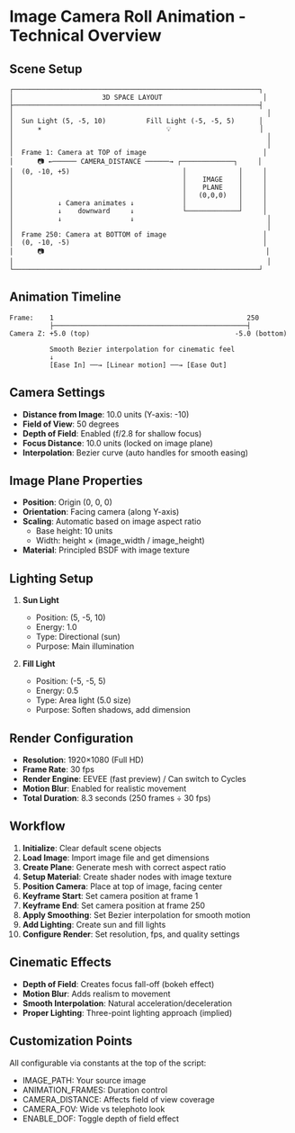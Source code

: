 # Image Camera Roll Animation - Technical Overview

## Scene Setup

```
┌─────────────────────────────────────────────────────────────┐
│                      3D SPACE LAYOUT                         │
├─────────────────────────────────────────────────────────────┤
│                                                               │
│  Sun Light (5, -5, 10)          Fill Light (-5, -5, 5)      │
│      ☀                               💡                      │
│                                                               │
│                                                               │
│  Frame 1: Camera at TOP of image                             │
│      📷 ←────── CAMERA_DISTANCE ──────→ ┌─────────────┐     │
│  (0, -10, +5)                            │             │     │
│                                          │    IMAGE    │     │
│                                          │    PLANE    │     │
│                                          │   (0,0,0)   │     │
│           ↓ Camera animates ↓            │             │     │
│           ↓    downward     ↓            └─────────────┘     │
│           ↓                 ↓                                 │
│                                                               │
│  Frame 250: Camera at BOTTOM of image                        │
│  (0, -10, -5)                                                │
│      📷                                                       │
│                                                               │
└─────────────────────────────────────────────────────────────┘
```

## Animation Timeline

```
Frame:    1                                                250
          ├────────────────────────────────────────────────┤
Camera Z: +5.0 (top)                                    -5.0 (bottom)
          
          Smooth Bezier interpolation for cinematic feel
          ↓
          [Ease In] ──→ [Linear motion] ──→ [Ease Out]
```

## Camera Settings

- **Distance from Image**: 10.0 units (Y-axis: -10)
- **Field of View**: 50 degrees
- **Depth of Field**: Enabled (f/2.8 for shallow focus)
- **Focus Distance**: 10.0 units (locked on image plane)
- **Interpolation**: Bezier curve (auto handles for smooth easing)

## Image Plane Properties

- **Position**: Origin (0, 0, 0)
- **Orientation**: Facing camera (along Y-axis)
- **Scaling**: Automatic based on image aspect ratio
  - Base height: 10 units
  - Width: height × (image_width / image_height)
- **Material**: Principled BSDF with image texture

## Lighting Setup

1. **Sun Light**
   - Position: (5, -5, 10)
   - Energy: 1.0
   - Type: Directional (sun)
   - Purpose: Main illumination

2. **Fill Light**
   - Position: (-5, -5, 5)
   - Energy: 0.5
   - Type: Area light (5.0 size)
   - Purpose: Soften shadows, add dimension

## Render Configuration

- **Resolution**: 1920×1080 (Full HD)
- **Frame Rate**: 30 fps
- **Render Engine**: EEVEE (fast preview) / Can switch to Cycles
- **Motion Blur**: Enabled for realistic movement
- **Total Duration**: 8.3 seconds (250 frames ÷ 30 fps)

## Workflow

1. **Initialize**: Clear default scene objects
2. **Load Image**: Import image file and get dimensions
3. **Create Plane**: Generate mesh with correct aspect ratio
4. **Setup Material**: Create shader nodes with image texture
5. **Position Camera**: Place at top of image, facing center
6. **Keyframe Start**: Set camera position at frame 1
7. **Keyframe End**: Set camera position at frame 250
8. **Apply Smoothing**: Set Bezier interpolation for smooth motion
9. **Add Lighting**: Create sun and fill lights
10. **Configure Render**: Set resolution, fps, and quality settings

## Cinematic Effects

- **Depth of Field**: Creates focus fall-off (bokeh effect)
- **Motion Blur**: Adds realism to movement
- **Smooth Interpolation**: Natural acceleration/deceleration
- **Proper Lighting**: Three-point lighting approach (implied)

## Customization Points

All configurable via constants at the top of the script:
- IMAGE_PATH: Your source image
- ANIMATION_FRAMES: Duration control
- CAMERA_DISTANCE: Affects field of view coverage
- CAMERA_FOV: Wide vs telephoto look
- ENABLE_DOF: Toggle depth of field effect
